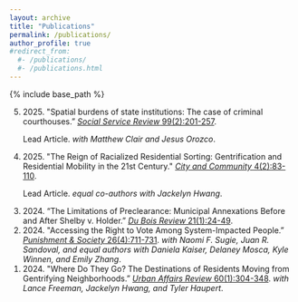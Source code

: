 ```yaml
---
layout: archive
title: "Publications"
permalink: /publications/
author_profile: true
#redirect_from:
  #- /publications/
  #- /publications.html
---
```


{% include base_path %}

<ol reversed>
  <li>2025. "Spatial burdens of state institutions: The case of criminal courthouses.” <a href="https://doi.org/10.1086/734463"><i>Social Service Review</i> 99(2):201-257</a>. 

Lead Article. <i>with Matthew Clair and Jesus Orozco</i>.</li>
  <li>2025. "The Reign of Racialized Residential Sorting: Gentrification and Residential Mobility in the 21st Century." <a href="https://doi.org/10.1177/15356841241276390"><i>City and Community</i>  4(2):83-110</a>.

Lead Article. <i>equal co-authors with Jackelyn Hwang</i>.</li>
  <li>2024. “The Limitations of Preclearance: Municipal Annexations Before and After Shelby v. Holder.” <a href="https://doi.org/10.1017/S1742058X23000152"><i>Du Bois Review</i> 21(1):24-49</a>.</li>
  <li>2024. "Accessing the Right to Vote Among System-Impacted People.” <a href="https://doi.org/10.1177/14624745241230199"><i>Punishment & Society</i> 26(4):711-731</a>. <i>with Naomi F. Sugie, Juan R. Sandoval, and equal authors with Daniela Kaiser, Delaney Mosca, Kyle Winnen, and Emily Zhang</i>.</li>
  <li>2024. "Where Do They Go? The Destinations of Residents Moving from Gentrifying Neighborhoods.” <a href="https://doi.org/10.1177/10780874231169921"><i>Urban Affairs Review</i> 60(1):304-348</a>. <i>with Lance Freeman, Jackelyn Hwang, and Tyler Haupert</i>.</li>
</ol>



